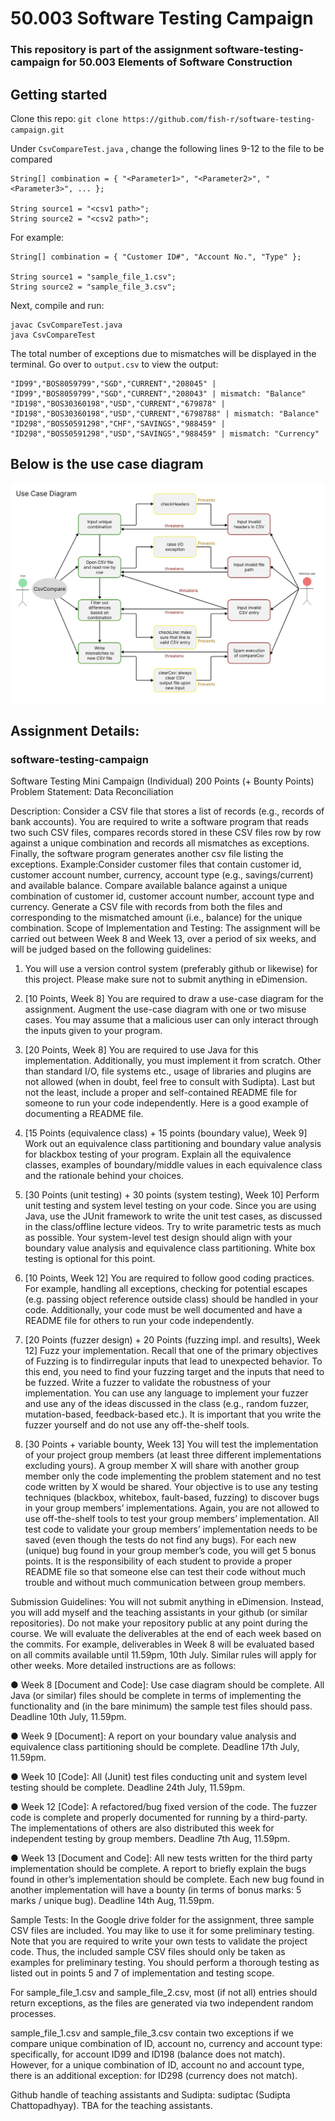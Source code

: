 # 50.003 Software Testing Campaign

### This repository is part of the assignment software-testing-campaign for 50.003 Elements of Software Construction

## Getting started

Clone this repo:
`git clone https://github.com/fish-r/software-testing-campaign.git`

Under `CsvCompareTest.java` , change the following lines 9-12 to the file to be compared

```
String[] combination = { "<Parameter1>", "<Parameter2>", "<Parameter3>", ... };

String source1 = "<csv1 path>";
String source2 = "<csv2 path>";
```

For example:

```
String[] combination = { "Customer ID#", "Account No.", "Type" };

String source1 = "sample_file_1.csv";
String source2 = "sample_file_3.csv";
```

Next, compile and run:

```
javac CsvCompareTest.java
java CsvCompareTest
```

The total number of exceptions due to mismatches will be displayed in the terminal.
Go over to `output.csv` to view the output:

```
"ID99","BOS8059799","SGD","CURRENT","208045" | "ID99","BOS8059799","SGD","CURRENT","208043" | mismatch: "Balance"
"ID198","BOS30360198","USD","CURRENT","679878" | "ID198","BOS30360198","USD","CURRENT","6798788" | mismatch: "Balance"
"ID298","BOS50591298","CHF","SAVINGS","988459" | "ID298","BOS50591298","USD","SAVINGS","988459" | mismatch: "Currency"
```

## Below is the use case diagram

![Use case diagram](/use-case-diagram.png)

## Assignment Details:

### software-testing-campaign

Software Testing Mini Campaign (Individual)
200 Points (+ Bounty Points)
Problem Statement: Data Reconciliation

Description: Consider a CSV file that stores a list of records (e.g., records of bank accounts). You are required to write a software program that reads two such CSV files, compares records stored in these CSV files row by row against a unique combination and records all mismatches as exceptions. Finally, the software program generates another csv file listing the exceptions.
Example:Consider customer files that contain customer id, customer account number, currency, account type (e.g., savings/current) and available balance. Compare available balance against a unique combination of customer id, customer account number, account type and currency. Generate a CSV file with records from both the files and corresponding to the mismatched amount (i.e., balance) for the unique combination.
Scope of Implementation and Testing: The assignment will be carried out between Week 8 and Week 13, over a period of six weeks, and will be judged based on the following guidelines:

1. You will use a version control system (preferably github or likewise) for this project. Please make sure not to submit anything in eDimension.

2. [10 Points, Week 8] You are required to draw a use-case diagram for the assignment. Augment the use-case diagram with one or two misuse cases. You may assume that a malicious user can only interact through the inputs given to your program.

3. [20 Points, Week 8] You are required to use Java for this implementation. Additionally, you must implement it from scratch. Other than standard I/O, file systems etc., usage of libraries and plugins are not allowed (when in doubt, feel free to consult with Sudipta). Last but not the least, include a proper and self-contained README file for someone to run your code independently. Here is a good example of documenting a README file.

4. [15 Points (equivalence class) + 15 points (boundary value), Week 9] Work out an equivalence class partitioning and boundary value analysis for blackbox testing of your program. Explain all the equivalence classes, examples of boundary/middle values in each equivalence class and the rationale behind your choices.

5. [30 Points (unit testing) + 30 points (system testing), Week 10] Perform unit testing and system level testing on your code. Since you are using Java, use the JUnit framework to write the unit test cases, as discussed in the class/offline lecture videos. Try to write parametric tests as much as possible. Your system-level test design should align with your boundary value analysis and equivalence class partitioning. White box testing is optional for this point.

6. [10 Points, Week 12] You are required to follow good coding practices. For example, handling all exceptions, checking for potential escapes (e.g. passing object reference outside class) should be handled in your code. Additionally, your code must be well documented and have a README file for others to run your code independently.

7. [20 Points (fuzzer design) + 20 Points (fuzzing impl. and results), Week 12] Fuzz your implementation. Recall that one of the primary objectives of Fuzzing is to findirregular inputs that lead to unexpected behavior. To this end, you need to find your fuzzing target and the inputs that need to be fuzzed. Write a fuzzer to validate the robustness of your implementation. You can use any language to implement your fuzzer and use any of the ideas discussed in the class (e.g., random fuzzer, mutation-based, feedback-based etc.). It is important that you write the fuzzer yourself and do not use any off-the-shelf tools.

8. [30 Points + variable bounty, Week 13] You will test the implementation of your project group members (at least three different implementations excluding yours). A group member X will share with another group member only the code implementing the problem statement and no test code written by X would be shared. Your objective is to use any testing techniques (blackbox, whitebox, fault-based, fuzzing) to discover bugs in your group members’ implementations. Again, you are not allowed to use off-the-shelf tools to test your group members’ implementation. All test code to validate your group members’ implementation needs to be saved (even though the tests do not find any bugs). For each new (unique) bug found in your group member’s code, you will get 5 bonus points. It is the responsibility of each student to provide a proper README file so that someone else can test their code without much trouble and without much communication between group members.

Submission Guidelines: You will not submit anything in eDimension. Instead, you will add myself and the teaching assistants in your github (or similar repositories). Do not make your repository public at any point during the course. We will evaluate the deliverables at the end of each week based on the commits. For example, deliverables in Week 8 will be evaluated based on all commits available until 11.59pm, 10th July. Similar rules will apply for other weeks. More detailed instructions are as follows:

● Week 8 [Document and Code]: Use case diagram should be complete. All Java (or similar) files should be complete in terms of implementing the functionality and (in the bare minimum) the sample test files should pass. Deadline 10th July, 11.59pm.

● Week 9 [Document]: A report on your boundary value analysis and equivalence class partitioning should be complete. Deadline 17th July, 11.59pm.

● Week 10 [Code]: All (Junit) test files conducting unit and system level testing should be complete. Deadline 24th July, 11.59pm.

● Week 12 [Code]: A refactored/bug fixed version of the code. The fuzzer code is complete and properly documented for running by a third-party. The implementations of others are also distributed this week for independent testing by group members. Deadline 7th Aug, 11.59pm.

● Week 13 [Document and Code]: All new tests written for the third party implementation should be complete. A report to briefly explain the bugs found in other’s implementation should be complete. Each new bug found in another implementation will have a bounty (in terms of bonus marks: 5 marks / unique bug). Deadline 14th Aug, 11.59pm.

Sample Tests: In the Google drive folder for the assignment, three sample CSV files are included. You may like to use it for some preliminary testing. Note that you are required to write your own tests to validate the project code. Thus, the included sample CSV files should only be taken as examples for preliminary testing. You should perform a thorough testing as listed out in points 5 and 7 of implementation and testing scope.

For sample_file_1.csv and sample_file_2.csv, most (if not all) entries should return exceptions, as the files are generated via two independent random processes.

sample_file_1.csv and sample_file_3.csv contain two exceptions if we compare unique combination of ID, account no, currency and account type: specifically, for account ID99 and ID198 (balance does not match). However, for a unique combination of ID, account no and account type, there is an additional exception: for ID298 (currency does not match).

Github handle of teaching assistants and Sudipta: sudiptac (Sudipta Chattopadhyay). TBA for the teaching assistants.
